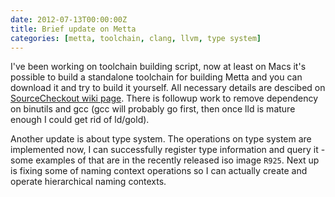 ```yaml
---
date: 2012-07-13T00:00:00Z
title: Brief update on Metta
categories: [metta, toolchain, clang, llvm, type system]
---
```

I've been working on toolchain building script, now at least on Macs it's possible to build a standalone toolchain for building Metta and you can download it and try to build it yourself. All necessary details are descibed on [SourceCheckout wiki page](https://github.com/berkus/metta/blob/master/README.md). There is followup work to remove dependency on binutils and gcc (gcc will probably go first, then once lld is mature enough I could get rid of ld/gold).

Another update is about type system. The operations on type system are implemented now, I can successfully register type information and query it - some examples of that are in the recently released iso image `R925`. Next up is fixing some of naming context operations so I can actually create and operate hierarchical naming contexts.
